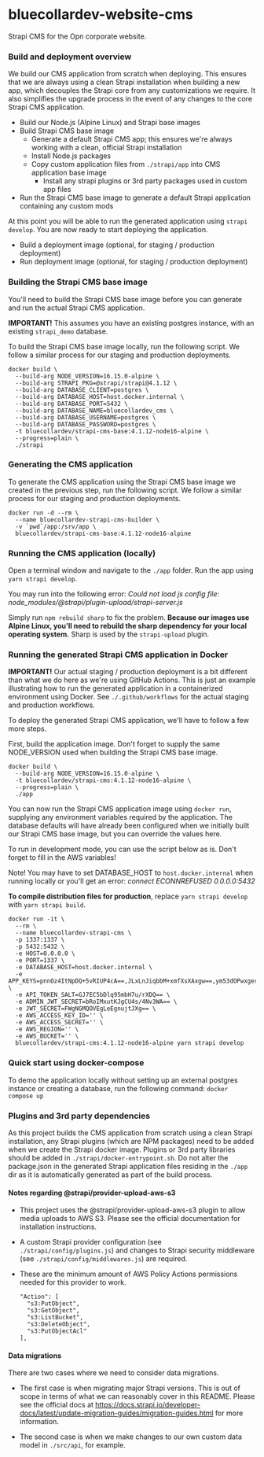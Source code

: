 # bluecollardev-website-cms

Strapi CMS for the Opn corporate website.

### Build and deployment overview

We build our CMS application from scratch when deploying. 
This ensures that we are always using a clean Strapi installation when building a new app, which decouples the Strapi core from any customizations we require. 
It also simplifies the upgrade process in the event of any changes to the core Strapi CMS application.  

- Build our Node.js (Alpine Linux) and Strapi base images
- Build Strapi CMS base image
  - Generate a default Strapi CMS app; this ensures we're always working with a clean, official Strapi installation
  - Install Node.js packages
  - Copy custom application files from `./strapi/app` into CMS application base image
    - Install any strapi plugins or 3rd party packages used in custom app files
- Run the Strapi CMS base image to generate a default Strapi application containing any custom mods

At this point you will be able to run the generated application using `strapi develop`. You are now ready to start deploying the application.
- Build a deployment image (optional, for staging / production deployment)
- Run deployment image (optional, for staging / production deployment)

### Building the Strapi CMS base image

You'll need to build the Strapi CMS base image before you can generate and run the actual Strapi CMS application.

<b>IMPORTANT!</b> This assumes you have an existing postgres instance, with an existing `strapi_demo` database.

To build the Strapi CMS base image locally, run the following script. 
We follow a similar process for our staging and production deployments.

```shell
docker build \
  --build-arg NODE_VERSION=16.15.0-alpine \
  --build-arg STRAPI_PKG=@strapi/strapi@4.1.12 \
  --build-arg DATABASE_CLIENT=postgres \
  --build-arg DATABASE_HOST=host.docker.internal \
  --build-arg DATABASE_PORT=5432 \
  --build-arg DATABASE_NAME=bluecollardev_cms \
  --build-arg DATABASE_USERNAME=postgres \
  --build-arg DATABASE_PASSWORD=postgres \
  -t bluecollardev/strapi-cms-base:4.1.12-node16-alpine \
  --progress=plain \
  ./strapi
```

### Generating the CMS application

To generate the CMS application using the Strapi CMS base image we created in the previous step, run the following script.
We follow a similar process for our staging and production deployments.

```shell
docker run -d --rm \
  --name bluecollardev-strapi-cms-builder \
  -v `pwd`/app:/srv/app \
  bluecollardev/strapi-cms-base:4.1.12-node16-alpine
```

### Running the CMS application (locally)

Open a terminal window and navigate to the `./app` folder. Run the app using `yarn strapi develop`.

You may run into the following error:
*Could not load js config file: node_modules/@strapi/plugin-upload/strapi-server.js*

Simply run `npm rebuild sharp` to fix the problem. <b>Because our images use Alpine Linux, 
you'll need to rebuild the sharp dependency for your local operating system.</b> 
Sharp is used by the `strapi-upload` plugin.

### Running the generated Strapi CMS application in Docker

<b>IMPORTANT!</b> Our actual staging / production deployment is a bit different than what we do here as we're using GitHub Actions. This is just an example illustrating how to run the generated application in a containerized environment using Docker.
See `./.github/workflows` for the actual staging and production workflows.

To deploy the generated Strapi CMS application, we'll have to follow a few more steps.

First, build the application image. Don't forget to supply the same NODE_VERSION used when building the Strapi CMS base image.

```shell
docker build \
  --build-arg NODE_VERSION=16.15.0-alpine \
  -t bluecollardev/strapi-cms:4.1.12-node16-alpine \
  --progress=plain \
  ./app
```

You can now run the Strapi CMS application image using `docker run`, supplying any environment variables required by the application.
The database defaults will have already been configured when we initially built our Strapi CMS base image, but you can override the values here.

To run in development mode, you can use the script below as is. Don't forget to fill in the AWS variables!

Note! You may have to set DATABASE_HOST to `host.docker.internal` when running locally or you'll get an error: 
*connect ECONNREFUSED 0.0.0.0:5432*

<b>To compile distribution files for production</b>, replace `yarn strapi develop` with `yarn strapi build`.

```shell
docker run -it \
  --rm \
  --name bluecollardev-strapi-cms \
  -p 1337:1337 \
  -p 5432:5432 \
  -e HOST=0.0.0.0 \
  -e PORT=1337 \
  -e DATABASE_HOST=host.docker.internal \
  -e APP_KEYS=pnnOz4ItNpDQ+5vRIUP4cA==,JLxLnJiqbbM+xmfXsXAxgw==,ym53dOPwxger/RepMVaCxg==,oFZuX6GaxTwpesiMKA24OA== \
  -e API_TOKEN_SALT=GJ7EC5bDlq95mbH7u/rXDQ== \
  -e ADMIN_JWT_SECRET=bRoIMxutKJgCU4s/4Nv3WA== \
  -e JWT_SECRET=FWgNGMQOVEgLeEgnujtJXg== \
  -e AWS_ACCESS_KEY_ID='' \
  -e AWS_ACCESS_SECRET='' \
  -e AWS_REGION='' \
  -e AWS_BUCKET='' \
  bluecollardev/strapi-cms:4.1.12-node16-alpine yarn strapi develop
```

### Quick start using docker-compose

To demo the application locally without setting up an external postgres instance or creating a database,
run the following command: `docker compose up`

### Plugins and 3rd party dependencies

As this project builds the CMS application from scratch using a clean Strapi installation,
any Strapi plugins (which are NPM packages) need to be added when we create the Strapi docker image.
Plugins or 3rd party libraries should be added in `./strapi/docker-entrypoint.sh`. Do not alter the package.json in
the generated Strapi application files residing in the `./app` dir as it is automatically generated as part of the build process.

#### Notes regarding @strapi/provider-upload-aws-s3
- This project uses the @strapi/provider-upload-aws-s3 plugin to allow media uploads to AWS S3. Please see the official documentation for installation instructions.
- A custom Strapi provider configuration (see `./strapi/config/plugins.js`) and changes to Strapi security middleware (see `./strapi/config/middlewares.js`) are required.
- These are the minimum amount of AWS Policy Actions permissions needed for this provider to work.

  ```shell
  "Action": [
    "s3:PutObject",
    "s3:GetObject",
    "s3:ListBucket",
    "s3:DeleteObject",
    "s3:PutObjectAcl"
  ],
  ```

#### Data migrations

There are two cases where we need to consider data migrations.

- The first case is when migrating major Strapi versions. This is out of scope in terms of what we can reasonably cover in this README.
  Please see the official docs at https://docs.strapi.io/developer-docs/latest/update-migration-guides/migration-guides.html for more information.

- The second case is when we make changes to our own custom data model in `./src/api`, for example.
